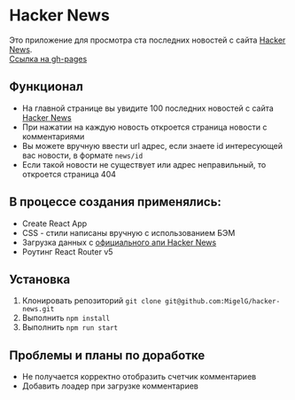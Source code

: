 # Hacker News
Это приложение для просмотра ста последних новостей с сайта [Hacker News](https://news.ycombinator.com/news).  
[Ссылка на gh-pages](https://migelg.github.io/hacker-news)
## Функционал
* На главной странице вы увидите 100 последних новостей с сайта [Hacker News](https://news.ycombinator.com/news)
* При нажатии на каждую новость откроется страница новости с комментариями
* Вы можете вручную ввести url адрес, если знаете id интересующей вас новости, в формате `news/id`
* Если такой новости не существует или адрес неправильный, то откроется страница 404
## В процессе создания применялись:
* Create React App
* CSS - стили написаны вручную с использованием БЭМ
* Загрузка данных с [официального апи Hacker News](https://github.com/HackerNews/API)
* Роутинг React Router v5
## Установка
1. Клонировать репозиторий `git clone git@github.com:MigelG/hacker-news.git`
2. Выполнить `npm install`
3. Выполнить `npm run start`
## Проблемы и планы по доработке
* Не получается корректно отобразить счетчик комментариев
* Добавить лоадер при загрузке комментариев